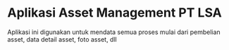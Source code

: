 # Aplikasi Asset Management PT LSA
Aplikasi ini digunakan untuk mendata semua proses mulai dari pembelian asset, data detail asset, foto asset, dll
